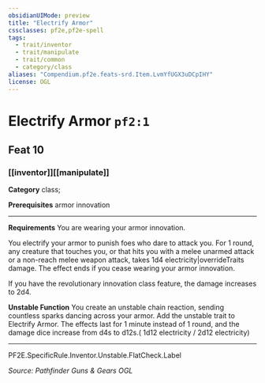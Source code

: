 ```yaml
---
obsidianUIMode: preview
title: "Electrify Armor"
cssclasses: pf2e,pf2e-spell
tags:
  - trait/inventor
  - trait/manipulate
  - trait/common
  - category/class
aliases: "Compendium.pf2e.feats-srd.Item.LvmYfUGX3uDCpIHY"
license: OGL
---
```

# Electrify Armor `pf2:1`
## Feat 10
### [[inventor]][[manipulate]]

**Category** class; 



**Prerequisites** armor innovation
* * *
**Requirements** You are wearing your armor innovation.

You electrify your armor to punish foes who dare to attack you. For 1 round, any creature that touches you, or that hits you with a melee unarmed attack or a non-reach melee weapon attack, takes 1d4 electricity|overrideTraits damage. The effect ends if you cease wearing your armor innovation.

If you have the revolutionary innovation class feature, the damage increases to 2d4.

**Unstable Function** You create an unstable chain reaction, sending countless sparks dancing across your armor. Add the unstable trait to Electrify Armor. The effects last for 1 minute instead of 1 round, and the damage dice increase from d4s to d12s.( 1d12 electricity / 2d12 electricity)

* * *

PF2E.SpecificRule.Inventor.Unstable.FlatCheck.Label

*Source: Pathfinder Guns & Gears*
*OGL*